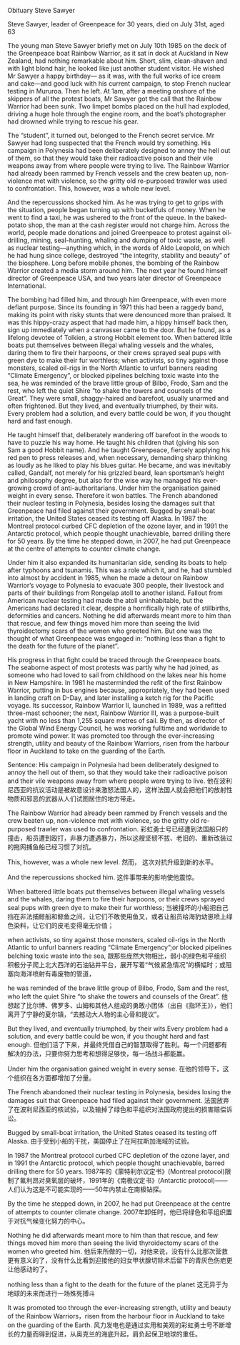 Obituary Steve Sawyer

Steve Sawyer, leader of Greenpeace for 30 years, died on July 31st, aged 63

The young man Steve Sawyer briefly met on July 10th 1985 on the deck of the Greenpeace boat Rainbow Warrior, as it sat in dock at Auckland in New Zealand, had nothing remarkable about him. Short, slim, clean-shaven and with light blond hair, he looked like just another student visitor. He wished Mr Sawyer a happy birthday— as it was, with the full works of ice cream and cake—and good luck with his current campaign, to stop French nuclear testing in Mururoa. Then he left. At 1am, after a meeting onshore of the skippers of all the protest boats, Mr Sawyer got the call that the Rainbow Warrior had been sunk. Two limpet bombs placed on the hull had exploded, driving a huge hole through the engine room, and the boat’s photographer had drowned while trying to rescue his gear.

The “student”, it turned out, belonged to the French secret service. Mr Sawyer had long suspected that the French would try something. His campaign in Polynesia had been deliberately designed to annoy the hell out of them, so that they would take their radioactive poison and their vile weapons away from where people were trying to live. The Rainbow Warrior had already been rammed by French vessels and the crew beaten up, non-violence met with violence, so the gritty old re-purposed trawler was used to confrontation. This, however, was a whole new level.

And the repercussions shocked him. As he was trying to get to grips with the situation, people began turning up with bucketfuls of money. When he went to find a taxi, he was ushered to the front of the queue. In the baked-potato shop, the man at the cash register would not charge him. Across the world, people made donations and joined Greenpeace to protest against oil-drilling, mining, seal-hunting, whaling and dumping of toxic waste, as well as nuclear testing—anything which, in the words of Aldo Leopold, on which he had hung since college, destroyed “the integrity, stability and beauty” of the biosphere. Long before mobile phones, the bombing of the Rainbow Warrior created a media storm around him. The next year he found himself director of Greenpeace USA, and two years later director of Greenpeace International.

The bombing had filled him, and through him Greenpeace, with even more defiant purpose. Since its founding in 1971 this had been a raggedy band, making its point with risky stunts that were denounced more than praised. It was this hippy-crazy aspect that had made him, a hippy himself back then, sign up immediately when a canvasser came to the door. But he found, as a lifelong devotee of Tolkien, a strong Hobbit element too. When battered little boats put themselves between illegal whaling vessels and the whales, daring them to fire their harpoons, or their crews sprayed seal pups with green dye to make their fur worthless; when activists, so tiny against those monsters, scaled oil-rigs in the North Atlantic to unfurl banners reading “Climate Emergency”, or blocked pipelines belching toxic waste into the sea, he was reminded of the brave little group of Bilbo, Frodo, Sam and the rest, who left the quiet Shire “to shake the towers and counsels of the Great”. They were small, shaggy-haired and barefoot, usually unarmed and often frightened. But they lived, and eventually triumphed, by their wits. Every problem had a solution, and every battle could be won, if you thought hard and fast enough.

He taught himself that, deliberately wandering off barefoot in the woods to have to puzzle his way home. He taught his children that (giving his son Sam a good Hobbit name). And he taught Greenpeace, fiercely applying his red pen to press releases and, when necessary, demanding sharp thinking as loudly as he liked to play his blues guitar. He became, and was inevitably called, Gandalf, not merely for his grizzled beard, lean sportsman’s height and philosophy degree, but also for the wise way he managed his ever-growing crowd of anti-authoritarians. Under him the organisation gained weight in every sense. Therefore it won battles. The French abandoned their nuclear testing in Polynesia, besides losing the damages suit that Greenpeace had filed against their government. Bugged by small-boat irritation, the United States ceased its testing off Alaska. In 1987 the Montreal protocol curbed CFC depletion of the ozone layer, and in 1991 the Antarctic protocol, which people thought unachievable, barred drilling there for 50 years. By the time he stepped down, in 2007, he had put Greenpeace at the centre of attempts to counter climate change.

Under him it also expanded its humanitarian side, sending its boats to help after typhoons and tsunamis. This was a role which it, and he, had stumbled into almost by accident in 1985, when he made a detour on Rainbow Warrior’s voyage to Polynesia to evacuate 300 people, their livestock and parts of their buildings from Rongelap atoll to another island. Fallout from American nuclear testing had made the atoll uninhabitable, but the Americans had declared it clear, despite a horrifically high rate of stillbirths, deformities and cancers. Nothing he did afterwards meant more to him than that rescue, and few things moved him more than seeing the livid thyroidectomy scars of the women who greeted him. But one was the thought of what Greenpeace was engaged in: “nothing less than a fight to the death for the future of the planet”.

His progress in that fight could be traced through the Greenpeace boats. The seaborne aspect of most protests was partly why he had joined, as someone who had loved to sail from childhood on the lakes near his home in New Hampshire. In 1981 he masterminded the refit of the first Rainbow Warrior, putting in bus engines because, appropriately, they had been used in landing craft on D-Day, and later installing a ketch rig for the Pacific voyage. Its successor, Rainbow Warrior II, launched in 1989, was a refitted three-mast schooner; the next, Rainbow Warrior III, was a purpose-built yacht with no less than 1,255 square metres of sail. By then, as director of the Global Wind Energy Council, he was working fulltime and worldwide to promote wind power. It was promoted too through the ever-increasing strength, utility and beauty of the Rainbow Warriors, risen from the harbour floor in Auckland to take on the guarding of the Earth.

Sentence:
His campaign in Polynesia had been deliberately designed to annoy the hell out of them, so that they would take their radioactive poison and their vile weapons away from where people were trying to live.
他在波利尼西亚的抗议活动是被故意设计来激怒法国人的，这样法国人就会把他们的放射性物质和邪恶的武器从人们试图居住的地方带走。

The Rainbow Warrior had already been rammed by French vessels and the crew beaten up, non-violence met with violence, so the gritty old re-purposed trawler was used to confrontation.
彩虹勇士号已经遭到法国船只的撞击，船员遭到殴打，非暴力遭遇暴力，所以这艘坚韧不拔、老旧的、重新改装过的拖网捕鱼船已经习惯了对抗。

This, however, was a whole new level.
然而， 这次对抗升级到新的水平。

And the repercussions shocked him.
这件事带来的影响使他震惊。

When battered little boats put themselves between illegal whaling vessels and the whales, daring them to fire their harpoons, or their crews sprayed seal pups with green dye to make their fur worthless;
当被撞坏的小船把自己挡在非法捕鲸船和鲸鱼之间，让它们不敢使用鱼叉，或者让船员给海豹幼崽喷上绿色染料，让它们的皮毛变得毫无价值；

when activists, so tiny against those monsters, scaled oil-rigs in the North Atlantic to unfurl banners reading “Climate Emergency”;or blocked pipelines belching toxic waste into the sea,
跟那些庞然大物相比，弱小的绿色和平组织积极分子爬上北大西洋的石油钻井平台，展开写着“气候紧急情况”的横幅时；或阻塞向海洋喷射有毒废物的管道，

 he was reminded of the brave little group of Bilbo, Frodo, Sam and the rest, who left the quiet Shire “to shake the towers and counsels of the Great”.
他想起了比尔博、佛罗多、山姆和其他人组成的勇敢小团体（出自《指环王》），他们离开了宁静的夏尔镇，“去撼动大人物的主心骨和提议”。

But they lived, and eventually triumphed, by their wits.Every problem had a solution, and every battle could be won, if you thought hard and fast enough.
但他们活了下来，并最终凭借自己的智慧取得了胜利。每一个问题都有解决的办法，只要你努力思考和想得足够快，每一场战斗都能赢。

Under him the organisation gained weight in every sense.
在他的领导下，这个组织在各方面都增加了分量。

The French abandoned their nuclear testing in Polynesia, besides losing the damages suit that Greenpeace had filed against their government.
法国放弃了在波利尼西亚的核试验，以及输掉了绿色和平组织对法国政府提出的损害赔偿诉讼。

Bugged by small-boat irritation, the United States ceased its testing off Alaska.
由于受到小船的干扰，美国停止了在阿拉斯加海域的试验。

In 1987 the Montreal protocol curbed CFC depletion of the ozone layer, and in 1991 the Antarctic protocol, which people thought unachievable, barred drilling there for 50 years.
1987年的《蒙特利尔议定书》(Montreal protocol)限制了氟利昂对臭氧层的破坏，1991年的《南极议定书》(Antarctic protocol)——人们认为这是不可能实现的——50年内禁止在南极钻探。

By the time he stepped down, in 2007, he had put Greenpeace at the centre of attempts to counter climate change.
2007年卸任时，他已将绿色和平组织置于对抗气候变化努力的中心。

Nothing he did afterwards meant more to him than that rescue, and few things moved him more than seeing the livid thyroidectomy scars of the women who greeted him.
他后来所做的一切，对他来说，没有什么比那次营救更有意义的了，没有什么比看到迎接他的妇女甲状腺切除术后留下的青灰色伤疤更让他感动的了。

nothing less than a fight to the death for the future of the planet
这无异于为地球的未来而进行一场殊死搏斗

It was promoted too through the ever-increasing strength, utility and beauty of the
Rainbow Warriors，risen from the harbour floor in Auckland to take on the guarding of the Earth.
风力发电也是通过实用和美观的彩虹勇士号不断增长的力量而得到促进，从奥克兰的海底升起，肩负起保卫地球的重任。